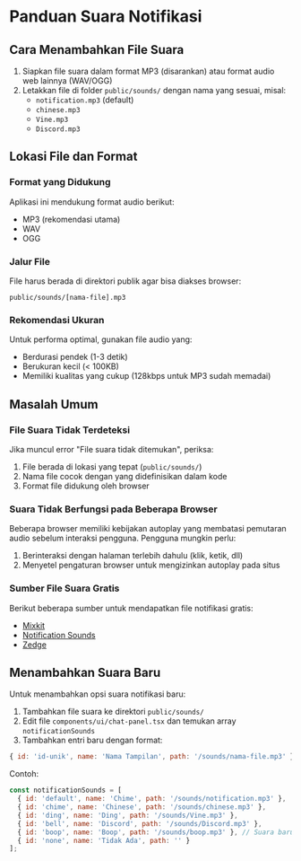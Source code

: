 # Panduan Suara Notifikasi

## Cara Menambahkan File Suara

1. Siapkan file suara dalam format MP3 (disarankan) atau format audio web lainnya (WAV/OGG)
2. Letakkan file di folder `public/sounds/` dengan nama yang sesuai, misal:
   - `notification.mp3` (default)
   - `chinese.mp3`
   - `Vine.mp3`
   - `Discord.mp3`
   
## Lokasi File dan Format

### Format yang Didukung
Aplikasi ini mendukung format audio berikut:
- MP3 (rekomendasi utama)
- WAV
- OGG

### Jalur File
File harus berada di direktori publik agar bisa diakses browser:
```
public/sounds/[nama-file].mp3
```

### Rekomendasi Ukuran
Untuk performa optimal, gunakan file audio yang:
- Berdurasi pendek (1-3 detik)
- Berukuran kecil (< 100KB)
- Memiliki kualitas yang cukup (128kbps untuk MP3 sudah memadai)

## Masalah Umum

### File Suara Tidak Terdeteksi
Jika muncul error "File suara tidak ditemukan", periksa:
1. File berada di lokasi yang tepat (`public/sounds/`)
2. Nama file cocok dengan yang didefinisikan dalam kode
3. Format file didukung oleh browser

### Suara Tidak Berfungsi pada Beberapa Browser
Beberapa browser memiliki kebijakan autoplay yang membatasi pemutaran audio sebelum interaksi pengguna. Pengguna mungkin perlu:
1. Berinteraksi dengan halaman terlebih dahulu (klik, ketik, dll)
2. Menyetel pengaturan browser untuk mengizinkan autoplay pada situs

### Sumber File Suara Gratis
Berikut beberapa sumber untuk mendapatkan file notifikasi gratis:
- [Mixkit](https://mixkit.co/free-sound-effects/notification/)
- [Notification Sounds](https://notificationsounds.com/)
- [Zedge](https://www.zedge.net/ringtones/notification)

## Menambahkan Suara Baru

Untuk menambahkan opsi suara notifikasi baru:

1. Tambahkan file suara ke direktori `public/sounds/`
2. Edit file `components/ui/chat-panel.tsx` dan temukan array `notificationSounds`
3. Tambahkan entri baru dengan format:
```js
{ id: 'id-unik', name: 'Nama Tampilan', path: '/sounds/nama-file.mp3' }
```

Contoh:
```js
const notificationSounds = [
  { id: 'default', name: 'Chime', path: '/sounds/notification.mp3' },
  { id: 'chime', name: 'Chinese', path: '/sounds/chinese.mp3' },
  { id: 'ding', name: 'Ding', path: '/sounds/Vine.mp3' },
  { id: 'bell', name: 'Discord', path: '/sounds/Discord.mp3' },
  { id: 'boop', name: 'Boop', path: '/sounds/boop.mp3' }, // Suara baru
  { id: 'none', name: 'Tidak Ada', path: '' }
];
``` 